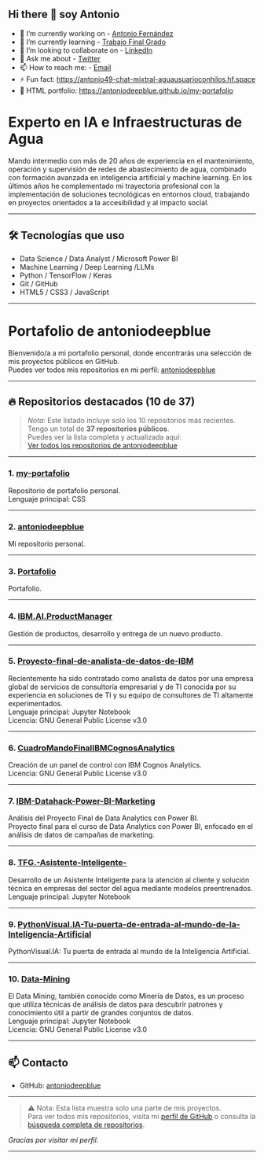## Hi there 👋 soy Antonio

<!--
**antoniodeepblue/antoniodeepblue** is a ✨ _special_ ✨ repository because its `README.md` (this file) appears on your GitHub profile.
-->

- 🔭 I’m currently working on - [Antonio Fernández](https://sites.google.com/view/antonio-fernandez-salcedo2)
- 🌱 I’m currently learning - [Trabajo Final Grado](https://openaccess.uoc.edu/handle/10609/150520?locale=es)
- 👯 I’m looking to collaborate on - [LinkedIn](https://www.linkedin.com/in/antonio-fern%C3%A1ndez-salcedo-62b8722a0/)
- 💬 Ask me about - [Twitter](https://twitter.com/@AntonioFer48993)
- 📫 How to reach me: -  [Email](mailto:antoniofernandezsalc@uoc.edu)
- ⚡ Fun fact: https://antonio49-chat-mixtral-aguausuarioconhilos.hf.space
- 📒 HTML portfolio: https://antoniodeepblue.github.io/my-portafolio
            
            
# Experto en IA e Infraestructuras de Agua
Mando intermedio con más de 20 años de experiencia en el mantenimiento, operación y supervisión de redes de abastecimiento de agua, combinado con formación avanzada en inteligencia artificial y machine learning.
En los últimos años he complementado mi trayectoria profesional con la implementación de soluciones tecnológicas en entornos cloud, trabajando en proyectos orientados a la accesibilidad y al impacto social.


---

## 🛠️ Tecnologías que uso

- Data Science / Data Analyst / Microsoft Power BI
- Machine Learning / Deep Learning /LLMs 
- Python / TensorFlow / Keras
- Git / GitHub
- HTML5 / CSS3 / JavaScript

---
# Portafolio de antoniodeepblue


Bienvenido/a a mi portafolio personal, donde encontrarás una selección de mis proyectos públicos en GitHub.  
Puedes ver todos mis repositorios en mi perfil: [antoniodeepblue](https://github.com/antoniodeepblue)

---

## 🔥 Repositorios destacados (10 de 37)

> *Nota*: Este listado incluye solo los 10 repositorios más recientes.  
> Tengo un total de **37 repositorios públicos**.  
> Puedes ver la lista completa y actualizada aquí:  
> [Ver todos los repositorios de antoniodeepblue](https://github.com/search?q=user:antoniodeepblue&sort=updated&order=desc&type=repositories)

---

### 1. [my-portafolio](https://github.com/antoniodeepblue/my-portafolio)
Repositorio de portafolio personal.  
Lenguaje principal: CSS

---

### 2. [antoniodeepblue](https://github.com/antoniodeepblue/antoniodeepblue)
Mi repositorio personal.

---

### 3. [Portafolio](https://github.com/antoniodeepblue/Portafolio)
Portafolio.

---

### 4. [IBM.AI.ProductManager](https://github.com/antoniodeepblue/IBM.AI.ProductManager)
Gestión de productos, desarrollo y entrega de un nuevo producto.

---

### 5. [Proyecto-final-de-analista-de-datos-de-IBM](https://github.com/antoniodeepblue/Proyecto-final-de-analista-de-datos-de-IBM)
Recientemente ha sido contratado como analista de datos por una empresa global de servicios de consultoría empresarial y de TI conocida por su experiencia en soluciones de TI y su equipo de consultores de TI altamente experimentados.  
Lenguaje principal: Jupyter Notebook  
Licencia: GNU General Public License v3.0

---

### 6. [CuadroMandoFinalIBMCognosAnalytics](https://github.com/antoniodeepblue/CuadroMandoFinalIBMCognosAnalytics)
Creación de un panel de control con IBM Cognos Analytics.  
Licencia: GNU General Public License v3.0

---

### 7. [IBM-Datahack-Power-BI-Marketing](https://github.com/antoniodeepblue/IBM-Datahack-Power-BI-Marketing)
Análisis del Proyecto Final de Data Analytics con Power BI.  
Proyecto final para el curso de Data Analytics con Power BI, enfocado en el análisis de datos de campañas de marketing.

---

### 8. [TFG.-Asistente-Inteligente-](https://github.com/antoniodeepblue/TFG.-Asistente-Inteligente-)
Desarrollo de un Asistente Inteligente para la atención al cliente y solución técnica en empresas del sector del agua mediante modelos preentrenados.  
Lenguaje principal: Jupyter Notebook

---

### 9. [PythonVisual.IA-Tu-puerta-de-entrada-al-mundo-de-la-Inteligencia-Artificial](https://github.com/antoniodeepblue/PythonVisual.IA-Tu-puerta-de-entrada-al-mundo-de-la-Inteligencia-Artificial)
PythonVisual.IA: Tu puerta de entrada al mundo de la Inteligencia Artificial.

---

### 10. [Data-Mining](https://github.com/antoniodeepblue/Data-Mining)
El Data Mining, también conocido como Minería de Datos, es un proceso que utiliza técnicas de análisis de datos para descubrir patrones y conocimiento útil a partir de grandes conjuntos de datos.  
Lenguaje principal: Jupyter Notebook  
Licencia: GNU General Public License v3.0

---

## 📫 Contacto

- GitHub: [antoniodeepblue](https://github.com/antoniodeepblue)

---

> ⚠️ Nota: Esta lista muestra solo una parte de mis proyectos.  
> Para ver todos mis repositorios, visita mi [perfil de GitHub](https://github.com/antoniodeepblue) o consulta la [búsqueda completa de repositorios](https://github.com/search?q=user:antoniodeepblue&sort=updated&order=desc&type=repositories).

_Gracias por visitar mi perfil._

---


